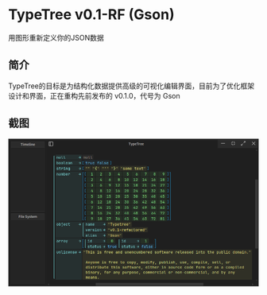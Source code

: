 # TypeTree v0.1-RF (Gson)

用图形重新定义你的JSON数据

## 简介

TypeTree的目标是为结构化数据提供高级的可视化编辑界面，目前为了优化框架设计和界面，正在重构先前发布的 v0.1.0，代号为 Gson

## 截图

![开发中的截图](screenshots/developing.png)
